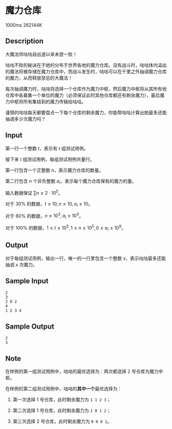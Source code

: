 # 魔力仓库

1000ms  262144K

## Description

大魔法师咕咕自出道以来未尝一败！

咕咕不败的秘诀在于她的分布于世界各地的魔力仓库。没有战斗时，咕咕体内溢出的魔法将被存储在魔力仓库中，而战斗发生时，咕咕可以在千里之外抽调魔力仓库的魔力，从而释放禁忌的大魔法！

每次抽调魔力时，咕咕将选择一个仓库作为魔力中枢，然后魔力中枢将从其所有他仓库中各募集一个单位的魔力（必须保证此时其他仓库都还有剩余魔力），最后魔力中枢将所有集结到的魔力传输给咕咕。

谨慎的咕咕每天都要盘点一下每个仓库的剩余魔力，你能帮咕咕计算出她最多还能抽调多少次魔力吗？

## Input

第一行一个整数 $t$，表示有 $t$ 组测试用例。

接下来 $t$ 组测试用例，每组测试用例共量行。

第一行包含一个正整数 $n$，表示魔力仓库的数量。

第二行包含 $n$ 个非负整数 $a_i$，表示每个魔力仓库保有的魔力的量。

输入数据保证 $\sum n \leq 2 \cdot 10^5$。

对于 $30\%$ 的数据，$t \leq 10, n \leq 10, a_i \leq 10$。

对于 $60\%$ 的数据，$n \leq 10^3, a_i \leq 10^3$。

对于 $100\%$ 的数据，$1 \leq t \leq 10^5, 1 \leq n \leq 10^5, 0 \leq a_i \leq 10^9$。

## Output

对于每组测试用例，输出一行，唯一的一行里包含一个整数 $x$，表示咕咕最多还能抽调 $x$ 次魔力。

## Sample Input

```
2
3
2 0 2
4
1 2 3 4
```

## Sample Output

```
2
3
```

## Note

在样例的第一组测试用例中，咕咕的最优选择为：两次都选择 $2$ 号仓库为魔力中枢。

在样例的第二组测试用例中，咕咕的**其中一个**最优选择为：

1. 第一次选择 $1$ 号仓库，此时剩余魔力为 `1 1 2 3`；

2. 第二次选择 $1$ 号仓库，此时剩余魔力为 `1 0 1 2`；

3. 第三次选择 $2$ 号仓库，此时剩余魔力为 `0 0 0 1`。

